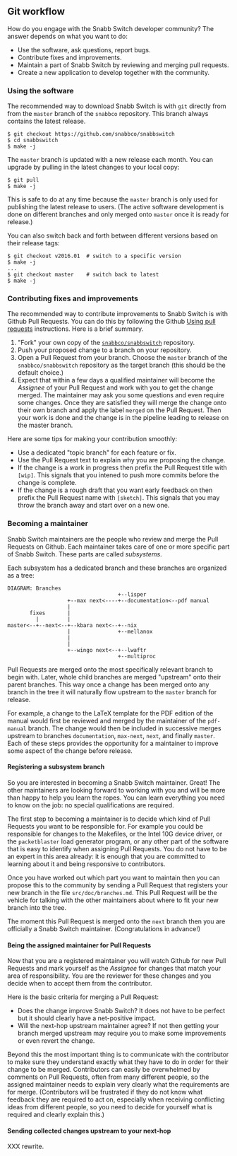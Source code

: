 ## Git workflow

How do you engage with the Snabb Switch developer community? The answer depends on what you want to do:

- Use the software, ask questions, report bugs.
- Contribute fixes and improvements.
- Maintain a part of Snabb Switch by reviewing and merging pull requests.
- Create a new application to develop together with the community.

### Using the software

The recommended way to download Snabb Switch is with `git` directly
from from the `master` branch of the `snabbco` repository. This branch
always contains the latest release.

```
$ git checkout https://github.com/snabbco/snabbswitch
$ cd snabbswitch
$ make -j
```

The `master` branch is updated with a new release each month. You can
upgrade by pulling in the latest changes to your local copy:

```
$ git pull
$ make -j
```

This is safe to do at any time because the `master` branch is only
used for publishing the latest release to users. (The active software
development is done on different branches and only merged onto
`master` once it is ready for release.)

You can also switch back and forth between different versions based on
their release tags:

```
$ git checkout v2016.01  # switch to a specific version
$ make -j
...
$ git checkout master    # switch back to latest
$ make -j
```

### Contributing fixes and improvements

The recommended way to contribute improvements to Snabb Switch is with Github Pull Requests. You can do this by following the Github [Using pull requests](https://help.github.com/articles/using-pull-requests/) instructions. Here is a brief summary.

1. "Fork" your own copy of the [`snabbco/snabbswitch`](https://github.com/snabbco/snabbswitch) repository.
2. Push your proposed change to a branch on your repository.
3. Open a Pull Request from your branch. Choose the `master` branch of the `snabbco/snabbswitch` repository as the target branch (this should be the default choice.)
4. Expect that within a few days a qualified maintainer will become the *Assignee* of your Pull Request and work with you to get the change merged. The maintainer may ask you some questions and even require some changes. Once they are satisfied they will merge the change onto their own branch and apply the label `merged` on the Pull Request. Then your work is done and the change is in the pipeline leading to release on the master branch.

Here are some tips for making your contribution smoothly:

- Use a dedicated "topic branch" for each feature or fix.
- Use the Pull Request text to explain why you are proposing the change.
- If the change is a work in progress then prefix the Pull Request title with `[wip]`. This signals that you intened to push more commits before the change is complete.
- If the change is a rough draft that you want early feedback on then prefix the Pull Request name with `[sketch]`. This signals that you may throw the branch away and start over on a new one.

### Becoming a maintainer

Snabb Switch maintainers are the people who review and merge the Pull
Requests on Github. Each maintainer takes care of one or more specific
part of Snabb Switch. These parts are called *subsystems*.

Each subsystem has a dedicated branch and these branches are organized
as a tree:

    DIAGRAM: Branches
                                       +--lisper
                       +--max next<----+--documentation<--pdf manual
                       |
           fixes       |
             |         |
    master<--+--next<--+--kbara next<--+--nix
                       |               +--mellanox
                       |
                       |
                       +--wingo next<--+--lwaftr
                                       +--multiproc

Pull Requests are merged onto the most specifically relevant branch to
begin with. Later, whole child branches are merged "upstream" onto
their parent branches. This way once a change has been merged onto any
branch in the tree it will naturally flow upstream to the `master`
branch for release.

For example, a change to the LaTeX template for the PDF edition of the
manual would first be reviewed and merged by the maintainer of the
`pdf-manual` branch. The change would then be included in successive
merges upstream to branches `documentation`, `max-next`, `next`, and
finally `master`. Each of these steps provides the opportunity for a
maintainer to improve some aspect of the change before release.

#### Registering a subsystem branch

So you are interested in becoming a Snabb Switch maintainer. Great!
The other maintainers are looking forward to working with you and will
be more than happy to help you learn the ropes. You can learn
everything you need to know on the job: no special qualifications are
required.

The first step to becoming a maintainer is to decide which kind of
Pull Requests you want to be responsible for. For example you could be
responsible for changes to the Makefiles, or the Intel 10G device
driver, or the `packetblaster` load generator program, or any other
part of the software that is easy to identify when assigning Pull
Requests. You do not have to be an expert in this area already: it is
enough that you are committed to learning about it and being
responsive to contributors.

Once you have worked out which part you want to maintain then you can
propose this to the community by sending a Pull Request that registers
your new branch in the file `src/doc/branches.md`. This Pull Request
will be the vehicle for talking with the other maintainers about where
to fit your new branch into the tree.

The moment this Pull Request is merged onto the `next` branch then you
are officially a Snabb Switch maintainer. (Congratulations in advance!)

#### Being the assigned maintainer for Pull Requests

Now that you are a registered maintainer you will watch Github for new
Pull Requests and mark yourself as the *Assignee* for changes that
match your area of responsibility. You are the reviewer for these
changes and you decide when to accept them from the contributor.

Here is the basic criteria for merging a Pull Request:

- Does the change improve Snabb Switch? It does not have to be perfect
  but it should clearly have a net-positive impact.
- Will the next-hop upstream maintainer agree? If not then getting
  your branch merged upstream may require you to make some
  improvements or even revert the change.

Beyond this the most important thing is to communicate with the
contributor to make sure they understand exactly what they have to do
in order for their change to be merged. Contributors can easily be
overwhelmed by comments on Pull Requests, often from many different
people, so the assigned maintainer needs to explain very clearly what
the requirements are for merge. (Contributors will be frustrated if
they do not know what feedback they are required to act on, especially
when receiving conflicting ideas from different people, so you need to
decide for yourself what is required and clearly explain this.)

#### Sending collected changes upstream to your next-hop

XXX rewrite.

